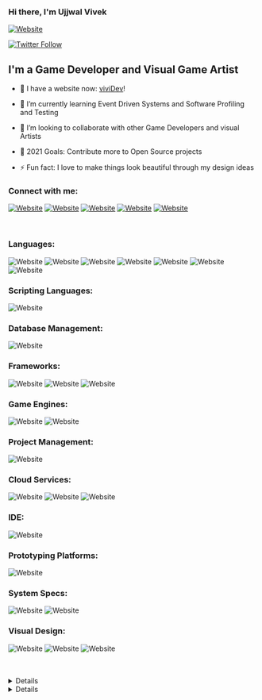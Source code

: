 
### Hi there, I'm Ujjwal Vivek

  

[![Website](https://img.shields.io/website?label=viviDev.net&style=for-the-badge&up_color=%2360be86&down_color=%23e74c3c&url=https%3A%2F%2Fvividev.net)](https://vividev.net)

[![Twitter Follow](https://img.shields.io/twitter/follow/VicksTurtle?color=3498db&logo=twitter&style=for-the-badge)](https://twitter.com/VicksTurtle)

  

## I'm a Game Developer and Visual Game Artist

  

- 🔭 I have a website now: [viviDev][website]!

- 🌱 I’m currently learning Event Driven Systems and Software Profiling and Testing

- 👯 I’m looking to collaborate with other Game Developers and visual Artists

- 🥅 2021 Goals: Contribute more to Open Source projects

- ⚡ Fun fact: I love to make things look beautiful through my design ideas

  

### Connect with me:

[![Website](https://img.shields.io/badge/website-16a085?style=for-the-badge&logoColor=white&url=https%3A%2F%2Fvividev.net)](https://vividev.net)
[![Website](https://img.shields.io/badge/Gmail-D14836?style=for-the-badge&logo=gmail&logoColor=white&url=mailto:ujjwalvivek21@gmail.com)](mailto:ujjwalvivek21@gmail.com)
[![Website](https://img.shields.io/badge/Twitter-1DA1F2?style=for-the-badge&logo=twitter&logoColor=white)](https://twitter.com/VicksTurtle)
[![Website](https://img.shields.io/badge/LinkedIn-0077B5?style=for-the-badge&logo=linkedin&logoColor=white)](https://www.linkedin.com/in/ujjwal-vivek-511696160/)
[![Website](https://img.shields.io/badge/Instagram-E4405F?style=for-the-badge&logo=instagram&logoColor=white)](https://www.instagram.com/vivigam.es/)

  

<br  />

  

### Languages:

![Website](https://img.shields.io/badge/C%23-239120?style=for-the-badge&logo=c-sharp&logoColor=white)
![Website](https://img.shields.io/badge/C%2B%2B-00599C?style=for-the-badge&logo=c%2B%2B&logoColor=white)
![Website](https://img.shields.io/badge/Java-ED8B00?style=for-the-badge&logo=java&logoColor=white)
![Website](https://img.shields.io/badge/CSS3-1572B6?style=for-the-badge&logo=css3&logoColor=white)
![Website](https://img.shields.io/badge/HTML5-E34F26?style=for-the-badge&logo=html5&logoColor=white)
![Website](https://img.shields.io/badge/Python-FFD43B?style=for-the-badge&logo=python&logoColor=darkgreen)
![Website](https://img.shields.io/badge/JavaScript-323330?style=for-the-badge&logo=javascript&logoColor=F7DF1E)

### Scripting Languages:

![Website](https://img.shields.io/badge/json-5E5C5C?style=for-the-badge&logo=json&logoColor=white)
### Database Management:

![Website](https://img.shields.io/badge/MySQL-005C84?style=for-the-badge&logo=mysql&logoColor=white)
### Frameworks:

![Website](https://img.shields.io/badge/.NET-512BD4?style=for-the-badge&logo=dotnet&logoColor=white)
![Website](https://img.shields.io/badge/Node.js-339933?style=for-the-badge&logo=nodedotjs&logoColor=white)
![Website](https://img.shields.io/badge/React_Native-20232A?style=for-the-badge&logo=react&logoColor=61DAFB)


### Game Engines:

![Website](https://img.shields.io/badge/Unity-100000?style=for-the-badge&logo=unity&logoColor=white)
![Website](https://img.shields.io/badge/-Unreal%20Engine-313131?style=for-the-badge&logo=unreal-engine&logoColor=white)
### Project Management:

![Website](https://img.shields.io/badge/Jira-0052CC?style=for-the-badge&logo=Jira&logoColor=white)
### Cloud Services:

![Website](https://img.shields.io/badge/Azure_DevOps-0078D7?style=for-the-badge&logo=azure-devops&logoColor=white)
![Website](https://img.shields.io/badge/Digital_Ocean-0080FF?style=for-the-badge&logo=DigitalOcean&logoColor=white)
![Website](https://img.shields.io/badge/microsoft%20azure-0089D6?style=for-the-badge&logo=microsoft-azure&logoColor=white)

### IDE:

![Website](https://img.shields.io/badge/Visual_Studio-5C2D91?style=for-the-badge&logo=visual%20studio&logoColor=white)
### Prototyping Platforms:


![Website](https://img.shields.io/badge/Raspberry%20Pi-A22846?style=for-the-badge&logo=Raspberry%20Pi&logoColor=white)

### System Specs:

![Website](https://img.shields.io/badge/NVIDIA-RTX_3070Ti-76B900?style=for-the-badge&logo=nvidia&logoColor=white)
![Website](https://img.shields.io/badge/AMD-Ryzen_9_5900X-ED1C24?style=for-the-badge&logo=amd&logoColor=white)
### Visual Design:

![Website](https://img.shields.io/badge/Figma-F24E1E?style=for-the-badge&logo=figma&logoColor=white)
![Website](https://img.shields.io/badge/Adobe%20XD-470137?style=for-the-badge&logo=Adobe%20XD&logoColor=#FF61F6)
![Website](https://img.shields.io/badge/Adobe%20Creative%20Cloud-DA1F26?style=for-the-badge&logo=Adobe%20Creative%20Cloud&logoColor=white)

<br  />

<br  />

 
  

<details>

### Recent GitHub Activity

<!--START_SECTION:activity-->

<!--END_SECTION:activity-->

---

</details>

  

<details>

### GitHub Statistics
  
![Ujjwal's GitHub stats](https://github-readme-stats.vercel.app/api?username=ujjwalvivek&count_private=true&show_icons=true&theme=dracula)
### GitHub Streak Statistics

![Streaks](https://github-readme-streak-stats.herokuapp.com/?user=ujjwalvivek&theme=dracula)

### GitHub Top languages

![Top Langs](https://github-readme-stats.vercel.app/api/top-langs/?username=ujjwalvivek&langs_count=7&layout=compact&theme=dracula)
</details>

  

[website]: https://vividev.net

[twitter]: https://twitter.com/VicksTurtle

[instagram]: https://www.instagram.com/vivigam.es/

[linkedin]: https://www.linkedin.com/in/ujjwal-vivek-511696160/

[email]: mailto:ujjwalvivek21@gmail.com
